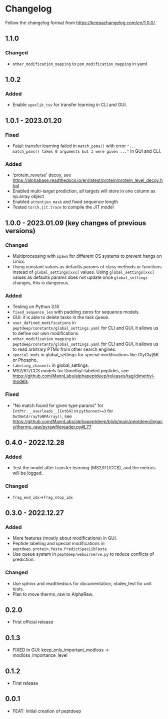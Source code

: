 # Changelog

Follow the changelog format from https://keepachangelog.com/en/1.0.0/.

## 1.1.0

### Changed

- `other_modification_mapping` to `psm_modification_mapping` in yaml

## 1.0.2

### Added

- Enable `speclib_tsv` for transfer learning in CLI and GUI.

## 1.0.1 - 2023.01.20

### Fixed

- Fatal: transfer learning failed in `match_psms()` with error `"... match_psms() takes 0 arguments but 1 were given ..."` in GUI and CLI.

### Added

- 'protein_reverse' decoy, see https://alphabase.readthedocs.io/en/latest/protein/protein_level_decoy.html
- Enabled multi-target prediction, all targets will store in one column as np.array object
- Enabled `attention_mask` and fixed sequence length
- Tested `torch.jit.trace` to compile the JIT model

## 1.0.0 - 2023.01.09 (key changes of previous versions)

### Changed

- Multiprocessing with `spawn` for different OS systems to prevent hangs on Linux.
- Using constant values as defaults params of class methods or functions instead of `global_settings[xxx]` values. Using `global_settings[xxx]` values as defaults params does not update once `global_settings` changes, this is dangerous.

### Added

- Testing on Python 3.10
- `fixed_sequence_len` with padding zeros for sequence models.
- GUI: it is able to delete tasks in the task queue.
- `user_defined_modifications` in `peptdeep/constants/global_settings.yaml` for CLI and GUI, it allows us to define our own modifications.
- `other_modification_mapping` in `peptdeep/constants/global_settings.yaml` for CLI and GUI, it allows us to read arbitrary PTMs from other search engines.
- `special_mods` in global_settings for special modifications like GlyGly@K or Phospho.
- `labeling_channels` in global_settings.
- MS2/RT/CCS models for Dimethyl-labeled peptides, see https://github.com/MannLabs/alphapeptdeep/releases/tag/dimethyl-models.

### Fixed

- "No match found for given type params" for `IntPtr.__overloads__[Int64]` in `pythonnet>=3` for `DotNetArrayToNPArray()`, see https://github.com/MannLabs/alphapeptdeep/blob/main/peptdeep/legacy/thermo_raw/pyrawfilereader.py#L77

## 0.4.0 - 2022.12.28

### Added

- Test the model after transfer learning (MS2/RT/CCS), and the metrics will be logged.

### Changed

- `frag_end_idx`->`frag_stop_idx`

## 0.3.0 - 2022.12.27

### Added

- More features (mostly about modifications) in GUI.
- Peptide labeling and special modifications in `peptdeep.protein.fasta.PredictSpecLibFasta`.
- Use queue system in `peptdeep/webui/serve.py` to reduce conflicts of prediction.

### Changed

- Use sphinx and readthedocs for documentation, nbdev_test for unit tests.
- Plan to move thermo_raw to AlphaRaw.

## 0.2.0

* First official release

## 0.1.3

* FIXED in GUI: keep_only_important_modloss -> modloss_importance_level

## 0.1.2

* First release

## 0.0.1

* FEAT: Initial creation of peptdeep
